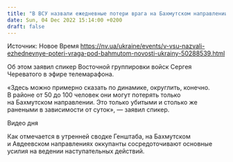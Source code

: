 ```yaml
---
title: "В ВСУ назвали ежедневные потери врага на Бахмутском направлении"
date: Sun, 04 Dec 2022 15:14:00 +0200
draft: false
---
```

Источник: Новое Время https://nv.ua/ukraine/events/v-vsu-nazvali-ezhednevnye-poteri-vraga-pod-bahmutom-novosti-ukrainy-50288539.html


Об этом заявил спикер Восточной группировки войск Сергея Череватого в эфире телемарафона.

«Здесь можно примерно сказать по динамике, округлить, конечно. В районе от 50 до 100 человек они могут потерять только на Бахмутском направлении. Это только убитыми и столько же ранеными в зависимости от суток», — заявил спикер.

 Видео дня   

Как отмечается в утренней сводке Генштаба, на Бахмутском и Авдеевском направлениях оккупанты сосредоточивают основные усилия на ведении наступательных действий.
